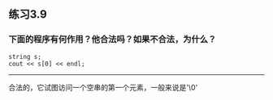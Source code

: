 ## 练习3.9
### 下面的程序有何作用？他合法吗？如果不合法，为什么？
    string s;
    cout << s[0] << endl;
***
合法的，它试图访问一个空串的第一个元素，一般来说是'\0'
